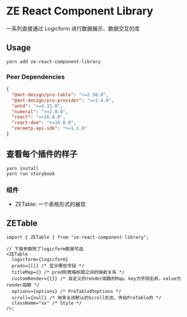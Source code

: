 # ZE React Component Library

一系列直接通过 Logicform 进行数据展示、数据交互的库

## Usage

```
yarn add ze-react-component-library
```

### Peer Dependencies

```json
{
  "@ant-design/pro-table": ">=2.38.0",
  "@ant-design/pro-provider": ">=1.4.0",
  "antd": ">=4.15.0",
  "numeral": ">=2.0.0",
  "react": ">=16.8.0",
  "react-dom": ">=16.8.0",
  "zeroetp-api-sdk": ">=1.1.8"
}
```

## 查看每个插件的样子

```shell
yarn install
yarn run storybook
```

### 组件

- ZETable: 一个表格形式的展现

## ZETable

```tsx
import { ZETable } from "ze-react-component-library";

// 下面参数除了logicform都是可选
<ZETable
  logicform={logicform}
  preds={[]} /* 显示哪些字段 */
  titleMap={} /* pred和表格标题之间的映射关系 */
  customRender={{}} /* 自定义的render函数的Map。key为字段名称，value为render函数 */
  options={options} /* ProTable的options */
  scroll={null} /* 用来关闭默认的Scroll形态，传给ProTable的 */
  className="xx" /* Style */
/>;
```
